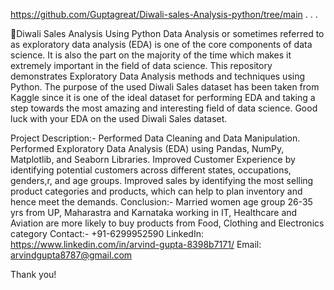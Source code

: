 https://github.com/Guptagreat/Diwali-sales-Analysis-python/tree/main
.
.
.

📝Diwali Sales Analysis Using Python 
Data Analysis or sometimes referred to as exploratory data analysis (EDA) is one of the core components of data science. It is also the part on the majority of the time which makes it extremely important in the field of data science. This repository demonstrates Exploratory Data Analysis methods and techniques using Python. The purpose of the used Diwali Sales dataset has been taken from Kaggle since it is one of the ideal dataset for performing EDA and taking a step towards the most amazing and interesting field of data science. Good luck with your EDA on the used Diwali Sales dataset.

Project Description:-
Performed Data Cleaning and Data Manipulation.
Performed Exploratory Data Analysis (EDA) using Pandas, NumPy, Matplotlib, and Seaborn Libraries.
Improved Customer Experience by identifying potential customers across different states, occupations, genders,r, and age groups.
Improved sales by identifying the most selling product categories and products, which can help to plan inventory and hence meet the demands.
Conclusion:-
Married women age group 26-35 yrs from UP,
Maharastra and Karnataka working in IT,
Healthcare and Aviation are more likely to buy products from Food,
Clothing and Electronics category
Contact:- +91-6299952590
LinkedIn: https://www.linkedin.com/in/arvind-gupta-8398b7171/ 
Email: arvindgupta8787@gmail.com

Thank you!

